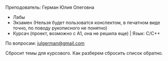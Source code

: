 Преподователь: Герман Юлия Олеговна

- Лабы
- Экзамен (Нельзя будет пользоватся конспектом, в печатном виде точно, по поводу рукописного не понятно)
- Курсач (проект, возможно с А1, она не решила еще) | Язык: C/C++

По вопросам: julgerman@gmail.com

Сбросит темы для курсового.
Как разберем сбросить список обратно.
